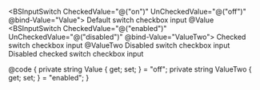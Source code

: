 ﻿<BSInputSwitch CheckedValue="@("on")" UnCheckedValue="@("off")" @bind-Value="Value">
    Default switch checkbox input @Value
</BSInputSwitch>
<BSInputSwitch CheckedValue="@("enabled")" UnCheckedValue="@("disabled")" @bind-Value="ValueTwo">
    Checked switch checkbox input @ValueTwo
</BSInputSwitch>
<BSInputSwitch CheckedValue="1" Value="0" IsDisabled="true">
    Disabled switch checkbox input 
</BSInputSwitch>
<BSInputSwitch CheckedValue="0" Value="0" IsDisabled="true">
    Disabled checked switch checkbox input
</BSInputSwitch>

@code {
    private string Value { get; set; } = "off";
    private string ValueTwo { get; set; } = "enabled";
}